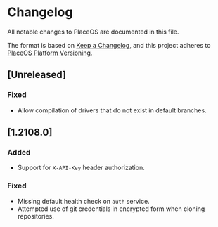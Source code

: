 # Changelog
All notable changes to PlaceOS are documented in this file.

The format is based on [Keep a Changelog](https://keepachangelog.com/en/1.0.0/),
and this project adheres to [PlaceOS Platform Versioning](./README.md#platform-versioning).


## [Unreleased]

### Fixed
- Allow compilation of drivers that do not exist in default branches.


## [1.2108.0]

### Added
- Support for `X-API-Key` header authorization.

### Fixed
- Missing default health check on `auth` service.
- Attempted use of git credentials in encrypted form when cloning repositories.

